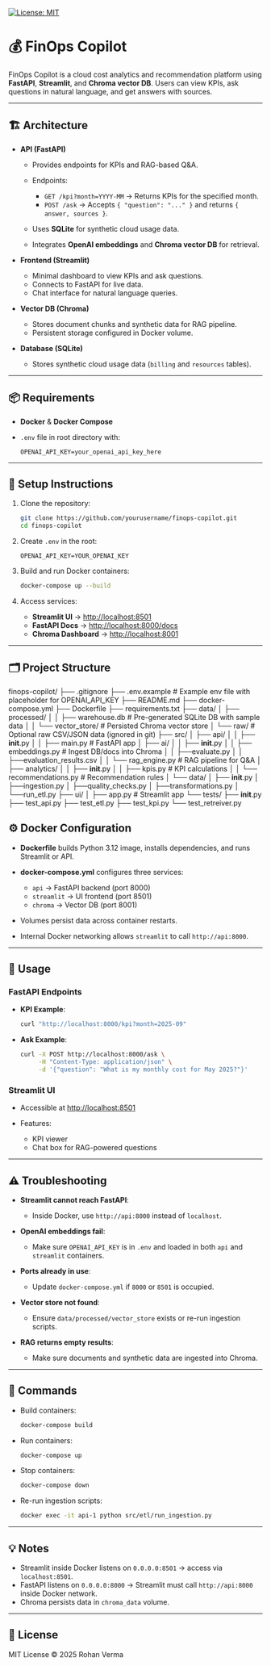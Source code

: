 [![License: MIT](https://img.shields.io/badge/License-MIT-yellow.svg)](LICENSE)

# 💰 FinOps Copilot

FinOps Copilot is a cloud cost analytics and recommendation platform using **FastAPI**, **Streamlit**, and **Chroma vector DB**. Users can view KPIs, ask questions in natural language, and get answers with sources.

---

## 🏗️ Architecture

* **API (FastAPI)**

  * Provides endpoints for KPIs and RAG-based Q\&A.
  * Endpoints:

    * `GET /kpi?month=YYYY-MM` → Returns KPIs for the specified month.
    * `POST /ask` → Accepts `{ "question": "..." }` and returns `{ answer, sources }`.
  * Uses **SQLite** for synthetic cloud usage data.
  * Integrates **OpenAI embeddings** and **Chroma vector DB** for retrieval.

* **Frontend (Streamlit)**

  * Minimal dashboard to view KPIs and ask questions.
  * Connects to FastAPI for live data.
  * Chat interface for natural language queries.

* **Vector DB (Chroma)**

  * Stores document chunks and synthetic data for RAG pipeline.
  * Persistent storage configured in Docker volume.

* **Database (SQLite)**

  * Stores synthetic cloud usage data (`billing` and `resources` tables).

---

## 📦 Requirements

* **Docker** & **Docker Compose**
* `.env` file in root directory with:

  ```env
  OPENAI_API_KEY=your_openai_api_key_here
  ```

---

## 🏁 Setup Instructions

1. Clone the repository:

   ```bash
   git clone https://github.com/yourusername/finops-copilot.git
   cd finops-copilot
   ```

2. Create `.env` in the root:

   ```env
   OPENAI_API_KEY=YOUR_OPENAI_KEY
   ```

3. Build and run Docker containers:

   ```bash
   docker-compose up --build
   ```

4. Access services:

   * **Streamlit UI** → [http://localhost:8501](http://localhost:8501)
   * **FastAPI Docs** → [http://localhost:8000/docs](http://localhost:8000/docs)
   * **Chroma Dashboard** → [http://localhost:8001](http://localhost:8001)

---

## 🗂️ Project Structure

finops-copilot/
├── .gitignore
├── .env.example                  # Example env file with placeholder for OPENAI_API_KEY
├── README.md
├── docker-compose.yml
├── Dockerfile
├── requirements.txt
├── data/
│   ├── processed/
│   │   ├── warehouse.db          # Pre-generated SQLite DB with sample data
│   │   └── vector_store/         # Persisted Chroma vector store
│   └── raw/                      # Optional raw CSV/JSON data (ignored in git)
├── src/
│   ├── api/
│   │   ├── __init__.py
│   │   ├── main.py               # FastAPI app
│   ├── ai/
│   │   ├── __init__.py
│   │   ├── embeddings.py         # Ingest DB/docs into Chroma
│   │   ├──evaluate.py
│   │   ├──evaluation_results.csv
│   │   └── rag_engine.py         # RAG pipeline for Q&A
│   ├── analytics/
│   │   ├── __init__.py
│   │   ├── kpis.py               # KPI calculations
│   │   └── recommendations.py    # Recommendation rules
│   └── data/
│       ├── __init__.py
│       ├──ingestion.py
│       ├──quality_checks.py
│       ├──transformations.py
│       └──run_etl.py
├── ui/
│   ├── app.py                     # Streamlit app
└── tests/
    ├── __init__.py
    ├── test_api.py
    ├── test_etl.py
    ├── test_kpi.py
    └── test_retreiver.py


## ⚙️ Docker Configuration

* **Dockerfile** builds Python 3.12 image, installs dependencies, and runs Streamlit or API.
* **docker-compose.yml** configures three services:

  * `api` → FastAPI backend (port 8000)
  * `streamlit` → UI frontend (port 8501)
  * `chroma` → Vector DB (port 8001)
* Volumes persist data across container restarts.
* Internal Docker networking allows `streamlit` to call `http://api:8000`.

---

## 🚀 Usage

### FastAPI Endpoints

* **KPI Example**:

  ```bash
  curl "http://localhost:8000/kpi?month=2025-09"
  ```

* **Ask Example**:

  ```bash
  curl -X POST http://localhost:8000/ask \
       -H "Content-Type: application/json" \
       -d '{"question": "What is my monthly cost for May 2025?"}'
  ```

### Streamlit UI

* Accessible at [http://localhost:8501](http://localhost:8501)
* Features:

  * KPI viewer
  * Chat box for RAG-powered questions

---

## ⚠️ Troubleshooting

* **Streamlit cannot reach FastAPI**:

  * Inside Docker, use `http://api:8000` instead of `localhost`.

* **OpenAI embeddings fail**:

  * Make sure `OPENAI_API_KEY` is in `.env` and loaded in both `api` and `streamlit` containers.

* **Ports already in use**:

  * Update `docker-compose.yml` if `8000` or `8501` is occupied.

* **Vector store not found**:

  * Ensure `data/processed/vector_store` exists or re-run ingestion scripts.

* **RAG returns empty results**:

  * Make sure documents and synthetic data are ingested into Chroma.

---

## 🔧 Commands

* Build containers:

  ```bash
  docker-compose build
  ```

* Run containers:

  ```bash
  docker-compose up
  ```

* Stop containers:

  ```bash
  docker-compose down
  ```

* Re-run ingestion scripts:

  ```bash
  docker exec -it api-1 python src/etl/run_ingestion.py
  ```

---

## 💡 Notes

* Streamlit inside Docker listens on `0.0.0.0:8501` → access via `localhost:8501`.
* FastAPI listens on `0.0.0.0:8000` → Streamlit must call `http://api:8000` inside Docker network.
* Chroma persists data in `chroma_data` volume.

---

## 📝 License


MIT License © 2025 Rohan Verma
